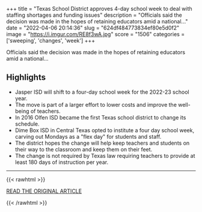 +++
title = "Texas School District approves 4-day school week to deal with staffing shortages and funding issues"
description = "Officials said the decision was made in the hopes of retaining educators amid a national..."
date = "2022-04-06 20:14:36"
slug = "624df484773834ef80e5d0f2"
image = "https://i.imgur.com/RE8f3wA.jpg"
score = "1506"
categories = ['sweeping', 'changes', 'week']
+++

Officials said the decision was made in the hopes of retaining educators amid a national...

## Highlights

- Jasper ISD will shift to a four-day school week for the 2022-23 school year.
- The move is part of a larger effort to lower costs and improve the well-being of teachers.
- In 2016 Olfen ISD became the first Texas school district to change its schedule.
- Dime Box ISD in Central Texas opted to institute a four day school week, carving out Mondays as a "flex day" for students and staff.
- The district hopes the change will help keep teachers and students on their way to the classroom and keep them on their feet.
- The change is not required by Texas law requiring teachers to provide at least 180 days of instruction per year.

---

{{< rawhtml >}}
  <p class="article-category">
    <a target="_blank" href="https://www.mysanantonio.com/news/houston-texas/education/article/Jasper-ISD-4-day-school-week-Texas-district-17061179.php">READ THE ORIGINAL ARTICLE</a>
  </p>
{{< /rawhtml >}}
